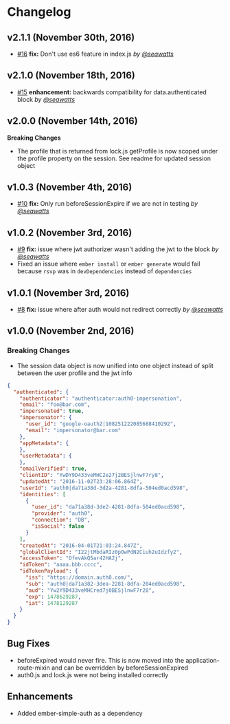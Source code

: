 Changelog
=========

## v2.1.1 (November 30th, 2016)

- [#16](https://github.com/seawatts/ember-simple-auth-auth0/pull/16) **fix:** Don't use es6 feature in index.js *by [@seawatts](https://github.com/seawatts)*

## v2.1.0 (November 18th, 2016)

- [#15](https://github.com/seawatts/ember-simple-auth-auth0/pull/15) **enhancement:** backwards compatibility for data.authenticated block *by [@seawatts](https://github.com/seawatts)*

## v2.0.0 (November 14th, 2016)

**Breaking Changes**

 - The profile that is returned from lock.js getProfile is now scoped under the profile property on the session. See readme for updated session object

## v1.0.3 (November 4th, 2016)

- [#10](https://github.com/seawatts/ember-simple-auth-auth0/pull/10) **fix:** Only run beforeSessionExpire if we are not in testing *by [@seawatts](https://github.com/seawatts)*

## v1.0.2 (November 3rd, 2016)

- [#9](https://github.com/seawatts/ember-simple-auth-auth0/pull/9) **fix:** issue where jwt authorizer wasn't adding the jwt to the block *by [@seawatts](https://github.com/seawatts)*
- Fixed an issue where `ember install` or `ember generate` would fail because `rsvp` was in `devDependencies` instead of `dependencies`

## v1.0.1 (November 3rd, 2016)

- [#8](https://github.com/seawatts/ember-simple-auth-auth0/pull/8) **fix:** issue where after auth would not redirect correctly *by [@seawatts](https://github.com/seawatts)*

## v1.0.0 (November 2nd, 2016)

### Breaking Changes

- The session data object is now unified into one object instead of split between the user profile and the jwt info
```json
{
  "authenticated": {
    "authenticator": "authenticator:auth0-impersonation",
    "email": "foo@bar.com",
    "impersonated": true,
    "impersonator": {
      "user_id": "google-oauth2|108251222085688410292",
      "email": "impersonator@bar.com"
    },
    "appMetadata": {
    },
    "userMetadata": {
    },
    "emailVerified": true,
    "clientID": "YwDY9D433veMHC2e27j2BESjlnwF7ry8",
    "updatedAt": "2016-11-02T23:28:06.864Z",
    "userId": "auth0|da71a38d-3d2a-4281-8dfa-504ed0acd598",
    "identities": [
      {
        "user_id": "da71a38d-3de2-4281-8dfa-504ed0acd598",
        "provider": "auth0",
        "connection": "DB",
        "isSocial": false
      }
    ],
    "createdAt": "2016-04-01T21:03:24.847Z",
    "globalClientId": "I22jtMbdaRIz0pOwPdN2Ciuh2uIdzfy2",
    "accessToken": "OfevAkQ5ar42HA2j",
    "idToken": "aaaa.bbb.cccc",
    "idTokenPayload": {
      "iss": "https://domain.auth0.com/",
      "sub": "auth0|da71a382-3dea-2281-8dfa-204ed0acd598",
      "aud": "Yw2Y9D433veMHCred7j0BESjlnwF7r28",
      "exp": 1478629287,
      "iat": 1478129287
    }
  }
}
```

## Bug Fixes

- beforeExpired would never fire. This is now moved into the application-route-mixin and can be overridden by beforeSessionExpired
- auth0.js and lock.js were not being installed correctly

## Enhancements

- Added ember-simple-auth as a dependency
